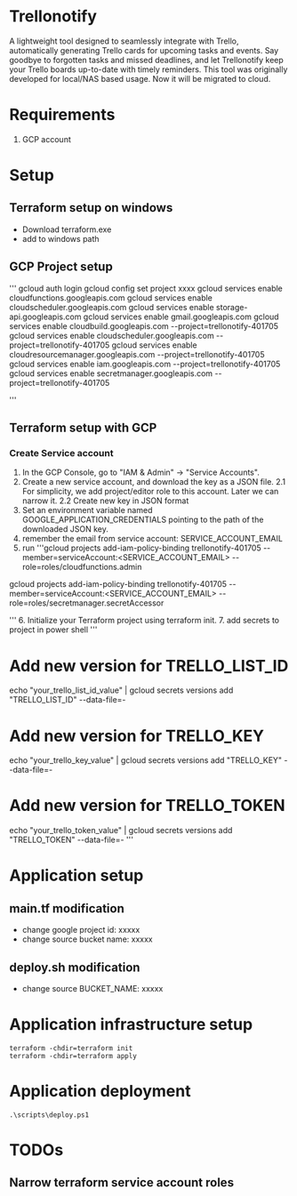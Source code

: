 # Trellonotify
A lightweight tool designed to seamlessly integrate with Trello, automatically generating Trello cards for upcoming tasks and events. Say goodbye to forgotten tasks and missed deadlines, and let Trellonotify keep your Trello boards up-to-date with timely reminders.
This tool was originally developed for local/NAS based usage. Now it will be migrated to cloud. 

# Requirements
1. GCP account

# Setup
## Terraform setup on windows
- Download terraform.exe
- add to windows path

## GCP Project setup
'''
gcloud auth login
gcloud config set project xxxx
gcloud services enable cloudfunctions.googleapis.com
gcloud services enable cloudscheduler.googleapis.com
gcloud services enable storage-api.googleapis.com
gcloud services enable gmail.googleapis.com
gcloud services enable cloudbuild.googleapis.com --project=trellonotify-401705
gcloud services enable cloudscheduler.googleapis.com --project=trellonotify-401705
gcloud services enable cloudresourcemanager.googleapis.com --project=trellonotify-401705
gcloud services enable iam.googleapis.com --project=trellonotify-401705
gcloud services enable secretmanager.googleapis.com --project=trellonotify-401705

'''

## Terraform setup with GCP
### Create Service account
1. In the GCP Console, go to "IAM & Admin" → "Service Accounts".
2. Create a new service account, and download the key as a JSON file.
2.1 For simplicity, we add project/editor role to this account. Later we can narrow it.
2.2 Create new key in JSON format
3. Set an environment variable named GOOGLE_APPLICATION_CREDENTIALS pointing to the path of the downloaded JSON key.
4. remember the email from service account: SERVICE_ACCOUNT_EMAIL
5. run 
'''gcloud projects add-iam-policy-binding trellonotify-401705 --member=serviceAccount:<SERVICE_ACCOUNT_EMAIL> --role=roles/cloudfunctions.admin

gcloud projects add-iam-policy-binding trellonotify-401705 --member=serviceAccount:<SERVICE_ACCOUNT_EMAIL> --role=roles/secretmanager.secretAccessor

'''
6. Initialize your Terraform project using terraform init.
7. add secrets to project in power shell
'''
# Add new version for TRELLO_LIST_ID
echo "your_trello_list_id_value" | gcloud secrets versions add "TRELLO_LIST_ID" --data-file=-

# Add new version for TRELLO_KEY
echo "your_trello_key_value" | gcloud secrets versions add "TRELLO_KEY" --data-file=-

# Add new version for TRELLO_TOKEN
echo "your_trello_token_value" | gcloud secrets versions add "TRELLO_TOKEN" --data-file=-
'''

# Application setup
## main.tf modification
- change google project id: xxxxx
- change source bucket name: xxxxx

## deploy.sh modification
- change source BUCKET_NAME: xxxxx


# Application infrastructure setup
```
terraform -chdir=terraform init
terraform -chdir=terraform apply
```
# Application deployment
```
.\scripts\deploy.ps1
```


# TODOs
## Narrow terraform service account roles